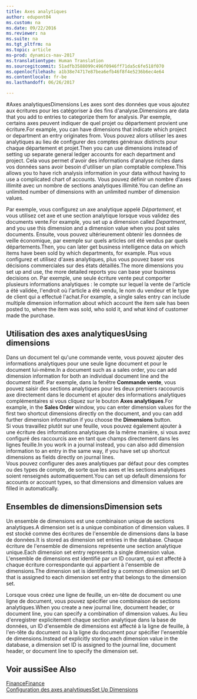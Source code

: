 ```yaml
---
title: Axes analytiques
author: edupont04
ms.custom: na
ms.date: 09/22/2016
ms.reviewer: na
ms.suite: na
ms.tgt_pltfrm: na
ms.topic: article
ms-prod: dynamics-nav-2017
ms.translationtype: Human Translation
ms.sourcegitcommit: 51adfb3588099c496f0946ff71da5c6fe518f070
ms.openlocfilehash: a1b38e74717e87bea6efb46f8f4e5236b6ec4e64
ms.contentlocale: fr-be
ms.lasthandoff: 06/26/2017

---
```


#<a name="dimensions"></a><span data-ttu-id="18181-102">Axes analytiques</span><span class="sxs-lookup"><span data-stu-id="18181-102">Dimensions</span></span>
<span data-ttu-id="18181-103">Les axes sont des données que vous ajoutez aux écritures pour les catégoriser à des fins d'analyse.</span><span class="sxs-lookup"><span data-stu-id="18181-103">Dimensions are data that you add to entries to categorize them for analysis.</span></span> <span data-ttu-id="18181-104">Par exemple, certains axes peuvent indiquer de quel projet ou département provient une écriture.</span><span class="sxs-lookup"><span data-stu-id="18181-104">For example, you can have dimensions that indicate which project or department an entry originates from.</span></span>
<span data-ttu-id="18181-105">Vous pouvez alors utiliser les axes analytiques au lieu de configurer des comptes généraux distincts pour chaque département et projet.</span><span class="sxs-lookup"><span data-stu-id="18181-105">Then you can use dimensions instead of setting up separate general ledger accounts for each department and project.</span></span> <span data-ttu-id="18181-106">Cela vous permet d'avoir des informations d'analyse riches dans vos données sans avoir besoin d'utiliser un plan comptable complexe.</span><span class="sxs-lookup"><span data-stu-id="18181-106">This allows you to have rich analysis information in your data without having to use a complicated chart of accounts.</span></span>
<span data-ttu-id="18181-107">Vous pouvez définir un nombre d'axes illimité avec un nombre de sections analytiques illimité.</span><span class="sxs-lookup"><span data-stu-id="18181-107">You can define an unlimited number of dimensions with an unlimited number of dimension values.</span></span>  

<span data-ttu-id="18181-108">Par exemple, vous configurez un axe analytique appelé *Département*, et vous utilisez cet axe et une section analytique lorsque vous validez des documents vente.</span><span class="sxs-lookup"><span data-stu-id="18181-108">For example, you set up a dimension called *Department*, and you use this dimension and a dimension value when you post sales documents.</span></span> <span data-ttu-id="18181-109">Ensuite, vous pouvez ultérieurement obtenir les données de veille économique, par exemple sur quels articles ont été vendus par quels départements.</span><span class="sxs-lookup"><span data-stu-id="18181-109">Then, you can later get business intelligence data on which items have been sold by which departments, for example.</span></span>
<span data-ttu-id="18181-110">Plus vous configurez et utilisez d'axes analytiques, plus vous pouvez baser vos décisions commerciales sur des états détaillés.</span><span class="sxs-lookup"><span data-stu-id="18181-110">The more dimensions you set up and use, the more detailed reports you can base your business decisions on.</span></span> <span data-ttu-id="18181-111">Par exemple, une seule écriture vente peut comporter plusieurs informations analytiques : le compte sur lequel la vente de l'article a été validée, l'endroit où l'article a été vendu, le nom du vendeur et le type de client qui a effectué l'achat.</span><span class="sxs-lookup"><span data-stu-id="18181-111">For example, a single sales entry can include multiple dimension information about which account the item sale has been posted to, where the item was sold, who sold it, and what kind of customer made the purchase.</span></span>  

## <a name="using-dimensions"></a><span data-ttu-id="18181-112">Utilisation des axes analytiques</span><span class="sxs-lookup"><span data-stu-id="18181-112">Using dimensions</span></span>
<span data-ttu-id="18181-113">Dans un document tel qu'une commande vente, vous pouvez ajouter des informations analytiques pour une seule ligne document et pour le document lui-même.</span><span class="sxs-lookup"><span data-stu-id="18181-113">In a document such as a sales order, you can add dimension information for both an individual document line and the document itself.</span></span> <span data-ttu-id="18181-114">Par exemple, dans la fenêtre **Commande vente**, vous pouvez saisir des sections analytiques pour les deux premiers raccourcis axe directement dans le document et ajouter des informations analytiques complémentaires si vous cliquez sur le bouton **Axes analytiques**.</span><span class="sxs-lookup"><span data-stu-id="18181-114">For example, in the **Sales Order** window, you can enter dimension values for the first two shortcut dimensions directly on the document, and you can add further dimension information if you choose the **Dimensions** button.</span></span>  
<span data-ttu-id="18181-115">Si vous travaillez plutôt sur une feuille, vous pouvez également ajouter à une écriture des informations analytiques de la même manière, si vous avez configuré des raccourcis axe en tant que champs directement dans les lignes feuille.</span><span class="sxs-lookup"><span data-stu-id="18181-115">In you work in a journal instead, you can also add dimension information to an entry in the same way, if you have set up shortcut dimensions as fields directly on journal lines.</span></span>  
<span data-ttu-id="18181-116">Vous pouvez configurer des axes analytiques par défaut pour des comptes ou des types de compte, de sorte que les axes et les sections analytiques soient renseignés automatiquement.</span><span class="sxs-lookup"><span data-stu-id="18181-116">You can set up default dimensions for accounts or account types, so that dimensions and dimension values are filled in automatically.</span></span>  

## <a name="dimension-sets"></a><span data-ttu-id="18181-117">Ensembles de dimensions</span><span class="sxs-lookup"><span data-stu-id="18181-117">Dimension sets</span></span>
<span data-ttu-id="18181-118">Un ensemble de dimensions est une combinaison unique de sections analytiques.</span><span class="sxs-lookup"><span data-stu-id="18181-118">A dimension set is a unique combination of dimension values.</span></span> <span data-ttu-id="18181-119">Il est stocké comme des écritures de l'ensemble de dimensions dans la base de données.</span><span class="sxs-lookup"><span data-stu-id="18181-119">It is stored as dimension set entries in the database.</span></span> <span data-ttu-id="18181-120">Chaque écriture de l'ensemble de dimensions représente une section analytique unique.</span><span class="sxs-lookup"><span data-stu-id="18181-120">Each dimension set entry represents a single dimension value.</span></span> <span data-ttu-id="18181-121">L'ensemble de dimensions est identifié par un ID courant, qui est affecté à chaque écriture correspondante qui appartient à l'ensemble de dimensions.</span><span class="sxs-lookup"><span data-stu-id="18181-121">The dimension set is identified by a common dimension set ID that is assigned to each dimension set entry that belongs to the dimension set.</span></span>  

<span data-ttu-id="18181-122">Lorsque vous créez une ligne de feuille, un en-tête de document ou une ligne de document, vous pouvez spécifier une combinaison de sections analytiques.</span><span class="sxs-lookup"><span data-stu-id="18181-122">When you create a new journal line, document header, or document line, you can specify a combination of dimension values.</span></span> <span data-ttu-id="18181-123">Au lieu d'enregistrer explicitement chaque section analytique dans la base de données, un ID d'ensemble de dimensions est affecté à la ligne de feuille, à l'en-tête du document ou à la ligne du document pour spécifier l'ensemble de dimensions.</span><span class="sxs-lookup"><span data-stu-id="18181-123">Instead of explicitly storing each dimension value in the database, a dimension set ID is assigned to the journal line, document header, or document line to specify the dimension set.</span></span>  

## <a name="see-also"></a><span data-ttu-id="18181-124">Voir aussi</span><span class="sxs-lookup"><span data-stu-id="18181-124">See Also</span></span>
[<span data-ttu-id="18181-125">Finance</span><span class="sxs-lookup"><span data-stu-id="18181-125">Finance</span></span>](finance-setup.md)  
[<span data-ttu-id="18181-126">Configuration des axes analytiques</span><span class="sxs-lookup"><span data-stu-id="18181-126">Set Up Dimensions</span></span>](finance-setup-setup-dimensions.md)  

